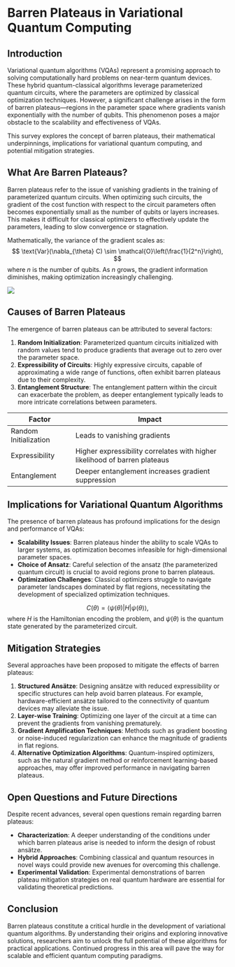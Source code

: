 # Barren Plateaus in Variational Quantum Computing

## Introduction
Variational quantum algorithms (VQAs) represent a promising approach to solving computationally hard problems on near-term quantum devices. These hybrid quantum-classical algorithms leverage parameterized quantum circuits, where the parameters are optimized by classical optimization techniques. However, a significant challenge arises in the form of barren plateaus—regions in the parameter space where gradients vanish exponentially with the number of qubits. This phenomenon poses a major obstacle to the scalability and effectiveness of VQAs.

This survey explores the concept of barren plateaus, their mathematical underpinnings, implications for variational quantum computing, and potential mitigation strategies.

## What Are Barren Plateaus?
Barren plateaus refer to the issue of vanishing gradients in the training of parameterized quantum circuits. When optimizing such circuits, the gradient of the cost function with respect to the circuit parameters often becomes exponentially small as the number of qubits or layers increases. This makes it difficult for classical optimizers to effectively update the parameters, leading to slow convergence or stagnation.

Mathematically, the variance of the gradient scales as:
$$
\text{Var}(\nabla_{\theta} C) \sim \mathcal{O}\left(\frac{1}{2^n}\right),
$$
where $n$ is the number of qubits. As $n$ grows, the gradient information diminishes, making optimization increasingly challenging.

![](placeholder_for_barren_plateau_diagram)

## Causes of Barren Plateaus
The emergence of barren plateaus can be attributed to several factors:

1. **Random Initialization**: Parameterized quantum circuits initialized with random values tend to produce gradients that average out to zero over the parameter space.
2. **Expressibility of Circuits**: Highly expressive circuits, capable of approximating a wide range of functions, often exhibit barren plateaus due to their complexity.
3. **Entanglement Structure**: The entanglement pattern within the circuit can exacerbate the problem, as deeper entanglement typically leads to more intricate correlations between parameters.

| Factor | Impact |
|--------|--------|
| Random Initialization | Leads to vanishing gradients |
| Expressibility | Higher expressibility correlates with higher likelihood of barren plateaus |
| Entanglement | Deeper entanglement increases gradient suppression |

## Implications for Variational Quantum Algorithms
The presence of barren plateaus has profound implications for the design and performance of VQAs:

- **Scalability Issues**: Barren plateaus hinder the ability to scale VQAs to larger systems, as optimization becomes infeasible for high-dimensional parameter spaces.
- **Choice of Ansatz**: Careful selection of the ansatz (the parameterized quantum circuit) is crucial to avoid regions prone to barren plateaus.
- **Optimization Challenges**: Classical optimizers struggle to navigate parameter landscapes dominated by flat regions, necessitating the development of specialized optimization techniques.

$$
C(\theta) = \langle \psi(\theta) | H | \psi(\theta) \rangle,
$$
where $H$ is the Hamiltonian encoding the problem, and $\psi(\theta)$ is the quantum state generated by the parameterized circuit.

## Mitigation Strategies
Several approaches have been proposed to mitigate the effects of barren plateaus:

1. **Structured Ansätze**: Designing ansätze with reduced expressibility or specific structures can help avoid barren plateaus. For example, hardware-efficient ansätze tailored to the connectivity of quantum devices may alleviate the issue.
2. **Layer-wise Training**: Optimizing one layer of the circuit at a time can prevent the gradients from vanishing prematurely.
3. **Gradient Amplification Techniques**: Methods such as gradient boosting or noise-induced regularization can enhance the magnitude of gradients in flat regions.
4. **Alternative Optimization Algorithms**: Quantum-inspired optimizers, such as the natural gradient method or reinforcement learning-based approaches, may offer improved performance in navigating barren plateaus.

## Open Questions and Future Directions
Despite recent advances, several open questions remain regarding barren plateaus:

- **Characterization**: A deeper understanding of the conditions under which barren plateaus arise is needed to inform the design of robust ansätze.
- **Hybrid Approaches**: Combining classical and quantum resources in novel ways could provide new avenues for overcoming this challenge.
- **Experimental Validation**: Experimental demonstrations of barren plateau mitigation strategies on real quantum hardware are essential for validating theoretical predictions.

## Conclusion
Barren plateaus constitute a critical hurdle in the development of variational quantum algorithms. By understanding their origins and exploring innovative solutions, researchers aim to unlock the full potential of these algorithms for practical applications. Continued progress in this area will pave the way for scalable and efficient quantum computing paradigms.
